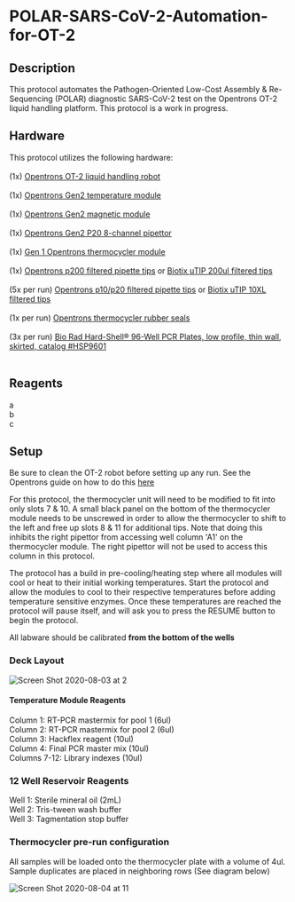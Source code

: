 # POLAR-SARS-CoV-2-Automation-for-OT-2
## Description
This protocol automates the Pathogen-Oriented Low-Cost Assembly &amp; Re-Sequencing (POLAR) diagnostic SARS-CoV-2 test on the Opentrons OT-2 liquid handling platform. This protocol is a work in progress. 
<br>
## Hardware
This protocol utilizes the following hardware:  
<br>
(1x) [Opentrons OT-2 liquid handling robot](https://shop.opentrons.com/products/ot-2)   
<br>
(1x) [Opentrons Gen2 temperature module](https://shop.opentrons.com/products/tempdeck)  
<br>
(1x) [Opentrons Gen2 magnetic module](https://shop.opentrons.com/products/magdeck)  
<br>
(1x) [Opentrons Gen2 P20 8-channel pipettor](https://shop.opentrons.com/collections/ot-2-robot/products/8-channel-electronic-pipette)  
<br>
(1x) [Gen 1 Opentrons thermocycler module](https://shop.opentrons.com/products/thermocycler-module)  
<br>
(1x) [Opentrons p200 filtered pipette tips](https://shop.opentrons.com/collections/opentrons-tips/products/opentrons-200ul-filter-tips) or [Biotix uTIP 200ul filtered tips](https://biotix.com/products/pipette-tips/utip-universal-pipette-tips/200-%ce%bcl-racked-sterilized/)
<br>
<br>
(5x per run) [Opentrons p10/p20 filtered pipette tips](https://shop.opentrons.com/collections/opentrons-tips/products/opentrons-10ul-tips) or [Biotix uTIP 10XL filtered tips](https://biotix.com/products/pipette-tips/utip-universal-pipette-tips/10-%ce%bcl-xl-racked-filtered-sterilized/)  
<br>
(1x per run) [Opentrons thermocycler rubber seals](https://shop.opentrons.com/products/thermocycler-seals)   
<br>
(3x per run) [Bio Rad Hard-Shell® 96-Well PCR Plates, low profile, thin wall, skirted, catalog #HSP9601](https://www.bio-rad.com/en-us/sku/hsp9601-hard-shell-96-well-pcr-plates-low-profile-thin-wall-skirted-white-clear?ID=hsp9601)  
<br>
## Reagents
a
<br>
b
<br>
c
<br>

## Setup
Be sure to clean the OT-2 robot before setting up any run. See the Opentrons guide on how to do this [here](https://www.protocols.io/view/cleaning-an-ot-2-covid-19-diagnostic-station-beb5jaq6)
<br>

For this protocol, the thermocycler unit will need to be modified to fit into only slots 7 & 10. A small black panel on the bottom of the thermocycler module needs to be unscrewed in order to allow the thermocycler to shift to the left and free up slots 8 & 11 for additional tips. Note that doing this inhibits the right pipettor from accessing well column 'A1' on the thermocycler module. The right pipettor will not be used to access this column in this protocol. 
<br>

The protocol has a build in pre-cooling/heating step where all modules will cool or heat to their initial working temperatures. Start the protocol and allow the modules to cool to their respective temperatures before adding temperature sensitive enzymes. Once these temperatures are reached the protocol will pause itself, and will ask you to press the RESUME button to begin the protocol.
<br>


All labware should be calibrated **from the bottom of the wells**
### Deck Layout 
![Screen Shot 2020-08-03 at 2](https://user-images.githubusercontent.com/43655550/89315974-1c0c2e00-d641-11ea-8775-24df214e9456.png)
<br>
#### Temperature Module Reagents
Column 1: RT-PCR mastermix for pool 1 (6ul)
<br>
Column 2: RT-PCR mastermix for pool 2 (6ul) 
<br>
Column 3: Hackflex reagent (10ul)
<br>
Column 4: Final PCR master mix (10ul)
<br>
Columns 7-12: Library indexes (10ul)
### 12 Well Reservoir Reagents
Well 1: Sterile mineral oil (2mL)
<br>
Well 2: Tris-tween wash buffer
<br>
Well 3: Tagmentation stop buffer

### Thermocycler pre-run configuration
All samples will be loaded onto the thermocycler plate with a volume of 4ul. Sample duplicates are placed in neighboring rows (See diagram below)

![Screen Shot 2020-08-04 at 11](https://user-images.githubusercontent.com/43655550/89317215-b0c35b80-d642-11ea-859e-d1b6781276e6.png)
